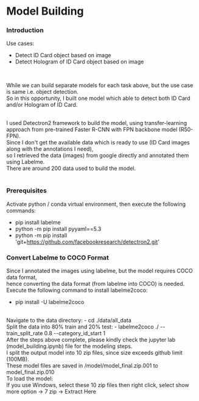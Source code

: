 # Model Building

### Introduction
Use cases:
- Detect ID Card object based on image
- Detect Hologram of ID Card object based on image
<br/>

While we can build separate models for each task above, but the use case is same i.e. object detection.<br/>
So in this opportunity, I built one model which able to detect both ID Card and/or Hologram of ID Card.<br/><br/>

I used Detectron2 framework to build the model, using transfer-learning approach from pre-trained Faster R-CNN with FPN backbone model (R50-FPN).<br/>
Since I don't get the available data which is ready to use (ID Card images along with the annotations I need),<br/>
so I retrieved the data (images) from google directly and annotated them using Labelme. <br/>
There are around 200 data used to build the model.<br/><br/>

### Prerequisites
Activate python / conda virtual environment, then execute the following commands:
- pip install labelme
- python -m pip install pyyaml==5.3
- python -m pip install 'git+https://github.com/facebookresearch/detectron2.git'

### Convert Labelme to COCO Format
Since I annotated the images using labelme, but the model requires COCO data format, <br/>
hence converting the data format (from labelme into COCO) is needed.<br/>
Execute the following command to install labelme2coco:
- pip install -U labelme2coco
<br/>
Navigate to the data directory:
- cd ./data/all_data
<br/>
Split the data into 80% train and 20% test:
- labelme2coco ./ --train_split_rate 0.8 --category_id_start 1

<br/>
After the steps above complete, please kindly check the jupyter lab (model_building.ipynb) file for the modeling steps.<br/>
I split the output model into 10 zip files, since size exceeds github limit (100MB).<br/>
These model files are saved in /model/model_final.zip.001 to model_final.zip.010<br/>
To load the model:<br/>
If you use Windows, select these 10 zip files then right click, select show more option -> 7 zip -> Extract Here
